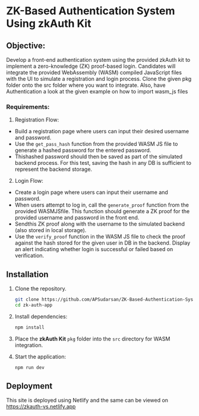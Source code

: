 # ZK-Based Authentication System Using zkAuth Kit

## Objective: 
Develop a front-end authentication system using the provided zkAuth kit to implement a zero-knowledge (ZK) proof-based login. Candidates will integrate the provided WebAssembly (WASM) compiled JavaScript files with the UI to simulate a registration and login process. Clone the given pkg folder onto the src folder where you want to integrate. Also, have Authentication a look at the given example on how to import wasm_js files

### Requirements:

1. Registration Flow:
- Build a registration page where users can input their desired username and password.
- Use the `get_pass_hash` function from the provided WASM JS file to generate a
 hashed password for the entered password.
- Thishashed password should then be saved as part of the simulated backend process.
 For this test, saving the hash in any DB is sufficient to represent the backend storage.

2. Login Flow:
- Create a login page where users can input their username and password.
- When users attempt to log in, call the `generate_proof` function from the provided
 WASMJSfile. This function should generate a ZK proof for the provided username and
 password in the front end.
- Sendthis ZK proof along with the username to the simulated backend (also stored in
 local storage).
- Use the `verify_proof` function in the WASM JS file to check the proof against the
 hash stored for the given user in DB in the backend. Display an alert indicating whether
 login is successful or failed based on verification.

## Installation

1. Clone the repository.
   ```bash
   git clone https://github.com/APSudarsan/ZK-Based-Authentication-System.git
   cd zk-auth-app
   ```

2. Install dependencies:
   ```bash
   npm install
   ```

3. Place the **zkAuth Kit** `pkg` folder into the `src` directory for WASM integration.

4. Start the application:
   ```bash
   npm run dev
   ```

## Deployment
This site is deployed using Netlify and the same can be viewed on https://zkauth-vs.netlify.app
